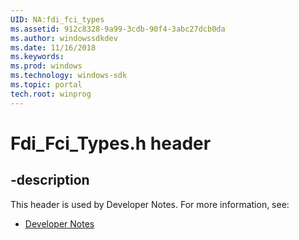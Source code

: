 ```yaml
---
UID: NA:fdi_fci_types
ms.assetid: 912c8328-9a99-3cdb-90f4-3abc27dcb0da
ms.author: windowssdkdev
ms.date: 11/16/2018
ms.keywords: 
ms.prod: windows
ms.technology: windows-sdk
ms.topic: portal
tech.root: winprog
---
```


# Fdi_Fci_Types.h header


## -description


This header is used by Developer Notes. For more information, see:

- [Developer Notes](../_winprog)
